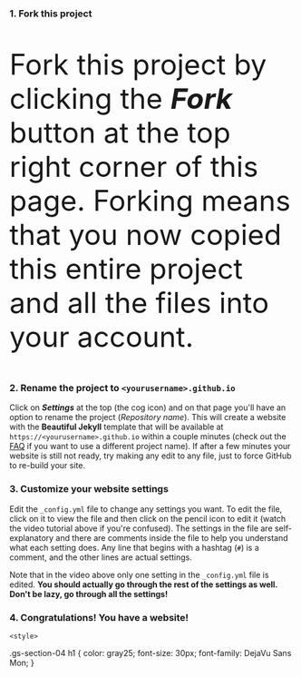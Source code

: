 <div class="gs-section-01" markdown="1">
  
###  1. Fork this project 

Fork this project by clicking the __*Fork*__ button at the top right corner of this page. Forking means that you now copied this entire project and all the files into your account.

</div>

<div class="gs-section-02" markdown="1">

###  2. Rename the project to `<yourusername>.github.io` 

Click on __*Settings*__ at the top (the cog icon) and on that page you'll have an option to rename the project (*Repository name*). This will create a website with the **Beautiful Jekyll** template that will be available at `https://<yourusername>.github.io` within a couple minutes (check out the [FAQ](https://beautifuljekyll.com/faq/#custom-domain) if you want to use a different project name). If after a few minutes your website is still not ready, try making any edit to any file, just to force GitHub to re-build your site.

</div>

<div class="gs-section-03" markdown="1">

###   3. Customize your website settings 

Edit the `_config.yml` file to change any settings you want. To edit the file, click on it to view the file and then click on the pencil icon to edit it (watch the video tutorial above if you're confused).  The settings in the file are self-explanatory and there are comments inside the file to help you understand what each setting does. Any line that begins with a hashtag (`#`) is a comment, and the other lines are actual settings.

Note that in the video above only one setting in the `_config.yml` file is edited. **You should actually go through the rest of the settings as well. Don't be lazy, go through all the settings!**

</div>

<div class="gs-section-04" markdown="1">

###  4. Congratulations! You have a website! 

</div>

<style>

  .gs-section-01 h1 {
  color: CadetBlue; }
  
  .gs-section-01 p {
  font-size: 50px; }
  
 </style>

<style>
  
 .gs-section-02 h1 {
  color: gray25;
  font-size: 30px;
  font-family:Liberation Mono;
  }

   </style>
   
   <style>
  
  .gs-section-03 h1 {
  color: #5F9EA0}
  
  .gs-section-03 h1 {
  font-size: 50px;
  font-family: Bitstream Vera Sans Mono;
  }
  
     </style>
    
    <style>
  
  .gs-section-04 h1 {
  color: gray25;
  font-size: 30px;
  font-family: DejaVu Sans Mon;
  }
  
</style>
